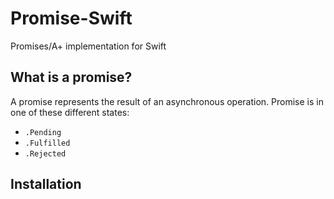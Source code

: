 Promise-Swift
=============

Promises/A+ implementation for Swift

## What is a promise?

A promise represents the result of an asynchronous operation.
Promise is in one of these different states:

* `.Pending`
* `.Fulfilled`
* `.Rejected`

## Installation

